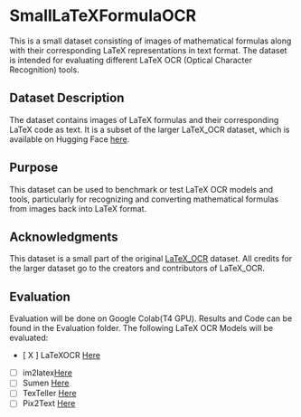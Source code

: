 # SmallLaTeXFormulaOCR

This is a small dataset consisting of images of mathematical formulas along with their corresponding LaTeX representations in text format. The dataset is intended for evaluating different LaTeX OCR (Optical Character Recognition) tools.

## Dataset Description

The dataset contains images of LaTeX formulas and their corresponding LaTeX code as text. It is a subset of the larger LaTeX_OCR dataset, which is available on Hugging Face [here](https://huggingface.co/datasets/linxy/LaTeX_OCR/viewer/default/train?p=4).

## Purpose

This dataset can be used to benchmark or test LaTeX OCR models and tools, particularly for recognizing and converting mathematical formulas from images back into LaTeX format.

## Acknowledgments

This dataset is a small part of the original [LaTeX_OCR](https://huggingface.co/datasets/linxy/LaTeX_OCR/viewer/default/train?p=4) dataset. All credits for the larger dataset go to the creators and contributors of LaTeX_OCR.

## Evaluation

Evaluation will be done on Google Colab(T4 GPU). Results and Code can be found in the Evaluation folder. 
The following LaTeX OCR Models will be evaluated:
- [ X ] LaTeXOCR [Here](https://github.com/lukas-blecher/LaTeX-OCR)
- [ ] im2latex[Here](https://github.com/d-gurgurov/im2latex)
- [ ] Sumen [Here](https://github.com/hoang-quoc-trung/sumen)
- [ ] TexTeller [Here](https://github.com/OleehyO/TexTeller/tree/main)
- [ ] Pix2Text [Here](https://github.com/breezedeus/pix2text)
